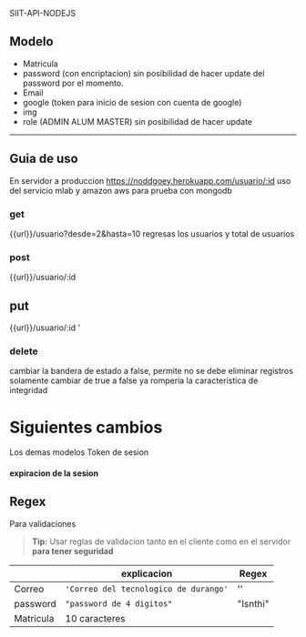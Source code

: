 
 SIIT-API-NODEJS

Modelo 
-------------------

 - Matricula
 - password (con encriptacion) sin posibilidad de hacer update del
   password por el momento.
 - Email
 - google (token para inicio de sesion con cuenta de google)
 - img
 - role (ADMIN ALUM MASTER) sin posibilidad de hacer update

--------------------

## Guia de uso

 En servidor a produccion https://noddgoey.herokuapp.com/usuario/:id
 uso del servicio mlab y amazon aws para prueba con mongodb
 ### get
 {{url}}/usuario?desde=2&hasta=10
 regresas los usuarios y total de usuarios
 ###  post
 
 {{url}}/usuario/:id
 ## put
  
 {{url}}/usuario/:id
'
 

### delete 
cambiar la bandera de estado a false, permite no se debe eliminar registros solamente cambiar de true a false ya
romperia la caracteristica de integridad

# Siguientes cambios
Los demas modelos
Token de sesion 
#### expiracion de la sesion 







## Regex 

Para validaciones

> **Tip:**  Usar reglas de validacion tanto en el cliente como en el servidor **para tener seguridad**

|                |explicacion |Regex|
|----------------|-------------------------------|-----------------------------|
|Correo|`'Correo del tecnologico de durango'`            |''            |
|password          |`"password de 4 digitos"`            |"Isnthi"            |
|Matricula|  10 caracteres| 



